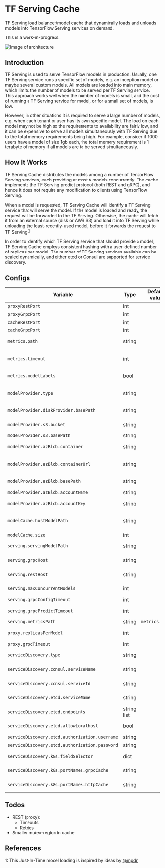 # TF Serving Cache

TF Serving load balancer/model cache that dynamically loads and unloads models into TensorFlow Serving services on demand.

This is a work-in-progress.

![Image of architecture](https://raw.githubusercontent.com/mKaloer/TFServingCache/master/docs/img/architecture.png)

## Introduction

TF Serving is used to serve TensorFlow models in production. Usually, one TF Serving service runs a specific set of models, e.g. an inception model or maybe several custom models. All models are loaded into main memory, which limits the number of models to be served per TF Serving service. This approach works well when the number of models is small, and the cost of running a TF Serving service for model, or for a small set of models, is low.

However, in other situations it is required to serve a large number of models, e.g. when each tenant or user has its own specific model. The load on each model may not be high so the requirements to availability are fairly low, and it can be expensive to serve all models simultaneously with TF Serving due to the total memory requirements being high. For example, consider if 1000 users have a model of size 1gb each, the total memory requirement is 1 terabyte of memory if all models are to be served simultaneously.

## How It Works

TF Serving Cache distributes the models among a number of TensorFlow Serving services, each providing at most `N` models concurrently. The cache implements the TF Serving predict protocol (both REST and gRPC), and hence it does not require any modification to clients using TensorFlow Serving.

When a model is requested, TF Serving Cache will identify a TF Serving service that will serve the model. If the model is loaded and ready, the request will be forwarded to the TF Serving. Otherwise, the cache will fetch it from an external source (disk or AWS S3) and load it into TF Serving while unloading the least-recently-used model, before it forwards the request to TF Serving.<sup>[1](#credits)</sup>

In order to identify which TF Serving service that should provide a model, TF Serving Cache employs consistent hashing with a user-defined number of replicas per model. The number of TF Serving services available can be scaled dynamically, and either etcd or Consul are supported for service discovery.

## Configs

| Variable                                       | Type        | Default value  | Description                                                                          |
| ---------------------------------------------- | ----------- | -------------- | ------------------------------------------------------------------------------------ |
| `proxyRestPort`                                | int         |                | HTTP port for the proxy service                                                      |
| `proxyGrpcPort`                                | int         |                | gRPC port for the proxy service                                                      |
| `cacheRestPort`                                | int         |                | HTTP port for the cache service                                                      |
| `cacheGrpcPort`                                | int         |                | gRPC port for the cache service                                                      |
| `metrics.path`                                 | string      |                | URL path where metrics are exposed                                                   |
| `metrics.timeout`                              | int         |                | Timeout (in second) for gathering metrics from TF Serving                            |
| `metrics.modelLabels`                          | bool        |                | Whether to expose model names and versions as metric labels                          |
| `modelProvider.type`                           | string      |                | The model provider service, either `diskProvider`, `s3Provider` or `azBlobProvider`  |
| `modelProvider.diskProvider.basePath`          | string      |                | The path to the disk model provider                                                  |
| `modelProvider.s3.bucket`                      | string      |                | The S3 bucket for the model provider                                                 |
| `modelProvider.s3.basePath`                    | string      |                | Prefix for S3 keys                                                                   |
| `modelProvider.azBlob.container`               | string      |                | The Azure storage container containing the models                                    |
| `modelProvider.azBlob.containerUrl`            | string      |                | The Azure storage container url (an alternative to `modelProvider.azBlob.container`) |
| `modelProvider.azBlob.basePath`                | string      |                | The model prefix for Azure blob keys                                                 |
| `modelProvider.azBlob.accountName`             | string      |                | The Azure storage account name                                                       |
| `modelProvider.azBlob.accountKey`              | string      |                | The Azure storage account access key                                                 |
| `modelCache.hostModelPath`                     | string      |                | The directory path specifying where the cached models are stored                     |
| `modelCache.size`                              | int         |                | The size of the cache in bytes                                                       |
| `serving.servingModelPath`                     | string      |                | The directory path where models are stored in TF Serving                             |
| `serving.grpcHost`                             | string      |                | The gRPC host for TF Serving, e.g. `localhost:8500`                                  |
| `serving.restHost`                             | string      |                | The REST host for TF Serving, e.g. `http://localhost:8501`                           |
| `serving.maxConcurrentModels`                  | int         |                | The number of models to be serving simultaneously                                    |
| `serving.grpcConfigTimeout`                    | int         |                | gRPC config timeout in seconds                                                       |
| `serving.grpcPredictTimeout`                   | int         |                | gRPC prediction timeout in seconds                                                   |
| `serving.metricsPath`                          | string      | `metrics.path` | Path to TF Serving metrics                                                           |
| `proxy.replicasPerModel`                       | int         |                | The number of nodes that should serve each model                                     |
| `proxy.grpcTimeout`                            | int         |                | Timeout for the gRPC proxy                                                           |
| `serviceDiscovery.type`                        | string      |                | The service discovery type to use. Either `consul`, `etcd`, or `k8s`                 |
| `serviceDiscovery.consul.serviceName`          | string      |                | The name to identify the TFServingCache service                                      |
| `serviceDiscovery.consul.serviceId`            | string      |                | The service id to identify the TFServingCache service                                |
| `serviceDiscovery.etcd.serviceName`            | string      |                | The service id to identify the TFServingCache service                                |
| `serviceDiscovery.etcd.endpoints`              | string list |                | The endpoints for the etcd service                                                   |
| `serviceDiscovery.etcd.allowLocalhost`         | bool        |                | Whether to allow localhost IPs for nodes                                             |
| `serviceDiscovery.etcd.authorization.username` | string      |                | etcd username                                                                        |
| `serviceDiscovery.etcd.authorization.password` | string      |                | etcd password                                                                        |
| `serviceDiscovery.k8s.fieldSelector`           | dict        |                | The fieldselector to identify TFServingCache services                                |
| `serviceDiscovery.k8s.portNames.grpcCache`     | string      |                | The name of the gRPC port of the cache                                               |
| `serviceDiscovery.k8s.portNames.httpCache`     | string      |                | The name of the HTTP port of the cache                                               |

## Todos

- REST (proxy):
  - Timeouts
  - Retries
- Smaller mutex-region in cache

## References

<a name="credits">1</a>: This Just-In-Time model loading is inspired by ideas by [@mpdn](https://github.com/mpdn)
